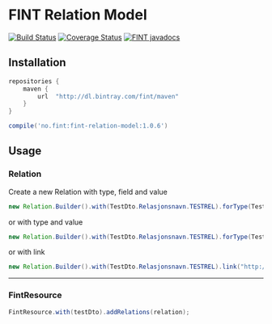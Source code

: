 # FINT Relation Model

[![Build Status](https://travis-ci.org/FINTmodels/fint-relation-model.svg?branch=master)](https://travis-ci.org/FINTmodels/fint-relation-model) 
[![Coverage Status](https://coveralls.io/repos/github/FINTmodels/fint-relation-model/badge.svg?branch=master)](https://coveralls.io/github/FINTmodels/fint-relation-model?branch=master) 
[![FINT javadocs](https://img.shields.io/badge/FINT-javadocs-blue.svg)](https://docs.felleskomponent.no/fint-relation-model/)

## Installation

```groovy
repositories {
    maven {
        url  "http://dl.bintray.com/fint/maven" 
    }
}

compile('no.fint:fint-relation-model:1.0.6')
```

## Usage


### Relation

Create a new Relation with type, field and value
```java
new Relation.Builder().with(TestDto.Relasjonsnavn.TESTREL).forType(TestDto.class).field("test-field").value("123").build();
```
or with type and value
```java
new Relation.Builder().with(TestDto.Relasjonsnavn.TESTREL).forType(TestDto.class).value("123").build();
```
or with link
```java
new Relation.Builder().with(TestDto.Relasjonsnavn.TESTREL).link("http://localhost/test").build();
```
----

### FintResource

```java
FintResource.with(testDto).addRelations(relation);
```